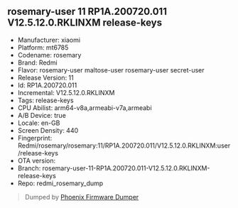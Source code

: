 ## rosemary-user 11 RP1A.200720.011 V12.5.12.0.RKLINXM release-keys
- Manufacturer: xiaomi
- Platform: mt6785
- Codename: rosemary
- Brand: Redmi
- Flavor: rosemary-user
maltose-user
rosemary-user
secret-user
- Release Version: 11
- Id: RP1A.200720.011
- Incremental: V12.5.12.0.RKLINXM
- Tags: release-keys
- CPU Abilist: arm64-v8a,armeabi-v7a,armeabi
- A/B Device: true
- Locale: en-GB
- Screen Density: 440
- Fingerprint: Redmi/rosemary/rosemary:11/RP1A.200720.011/V12.5.12.0.RKLINXM:user/release-keys
- OTA version: 
- Branch: rosemary-user-11-RP1A.200720.011-V12.5.12.0.RKLINXM-release-keys
- Repo: redmi_rosemary_dump


>Dumped by [Phoenix Firmware Dumper](https://github.com/DroidDumps/phoenix_firmware_dumper)
